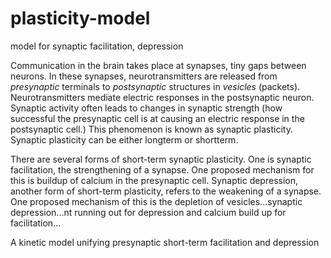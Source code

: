 # plasticity-model
model for synaptic facilitation, depression

Communication in the brain takes place at synapses, tiny gaps between neurons. In these synapses, neurotransmitters are released from _presynaptic_ terminals to _postsynaptic_ structures in _vesicles_ (packets). Neurotransmitters mediate electric responses in the postsynaptic neuron. Synaptic activity often leads to changes in synaptic strength (how successful the presynaptic cell is at causing an electric response in the postsynaptic cell.) This phenomenon is known as synaptic plasticity. Synaptic plasticity can be either longterm or shortterm.

There are several forms of short-term synaptic plasticity. One is synaptic facilitation, the strengthening of a synapse. One proposed mechanism for this is buildup of calcium in the presynaptic cell. Synaptic depression, another form of short-term plasticity, refers to the weakening of a synapse. One proposed mechanism of this is the depletion of vesicles...synaptic depression...nt running out for depression and calcium build up for facilitation...

A kinetic model unifying presynaptic short-term facilitation
and depression
